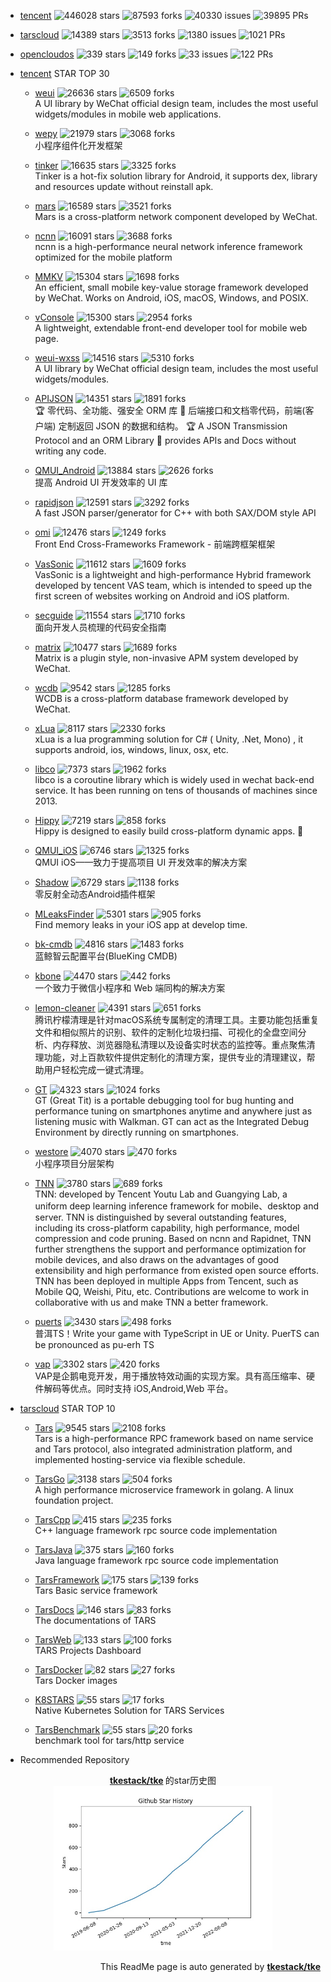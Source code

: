 
+ [tencent](https://github.com/tencent)
![446028 stars](https://img.shields.io/badge/Stars-446028-green)
![87593 forks](https://img.shields.io/badge/Forks-87593-green)
![40330 issues](https://img.shields.io/badge/Issues-40330-green)
![39895 PRs](https://img.shields.io/badge/PRs-39895-green)

+ [tarscloud](https://github.com/tarscloud)
![14389 stars](https://img.shields.io/badge/Stars-14389-green)
![3513 forks](https://img.shields.io/badge/Forks-3513-green)
![1380 issues](https://img.shields.io/badge/Issues-1380-green)
![1021 PRs](https://img.shields.io/badge/PRs-1021-green)

+ [opencloudos](https://github.com/opencloudos)
![339 stars](https://img.shields.io/badge/Stars-339-green)
![149 forks](https://img.shields.io/badge/Forks-149-green)
![33 issues](https://img.shields.io/badge/Issues-33-green)
![122 PRs](https://img.shields.io/badge/PRs-122-green)



+ [tencent](https://github.com/tencent) STAR TOP 30
    
    + [weui](https://github.com/tencent/weui) 
    ![26636 stars](https://img.shields.io/badge/Stars-26636-green)
    ![6509 forks](https://img.shields.io/badge/Forks-6509-green)  
    A UI library by WeChat official design team, includes the most useful widgets/modules in mobile web applications.
    
    + [wepy](https://github.com/tencent/wepy) 
    ![21979 stars](https://img.shields.io/badge/Stars-21979-green)
    ![3068 forks](https://img.shields.io/badge/Forks-3068-green)  
    小程序组件化开发框架
    
    + [tinker](https://github.com/tencent/tinker) 
    ![16635 stars](https://img.shields.io/badge/Stars-16635-green)
    ![3325 forks](https://img.shields.io/badge/Forks-3325-green)  
    Tinker is a hot-fix solution library for Android, it supports dex, library and resources update without reinstall apk.
    
    + [mars](https://github.com/tencent/mars) 
    ![16589 stars](https://img.shields.io/badge/Stars-16589-green)
    ![3521 forks](https://img.shields.io/badge/Forks-3521-green)  
    Mars is a cross-platform network component  developed by WeChat.
    
    + [ncnn](https://github.com/tencent/ncnn) 
    ![16091 stars](https://img.shields.io/badge/Stars-16091-green)
    ![3688 forks](https://img.shields.io/badge/Forks-3688-green)  
    ncnn is a high-performance neural network inference framework optimized for the mobile platform
    
    + [MMKV](https://github.com/tencent/MMKV) 
    ![15304 stars](https://img.shields.io/badge/Stars-15304-green)
    ![1698 forks](https://img.shields.io/badge/Forks-1698-green)  
    An efficient, small mobile key-value storage framework developed by WeChat. Works on Android, iOS, macOS, Windows, and POSIX.
    
    + [vConsole](https://github.com/tencent/vConsole) 
    ![15300 stars](https://img.shields.io/badge/Stars-15300-green)
    ![2954 forks](https://img.shields.io/badge/Forks-2954-green)  
    A lightweight, extendable front-end developer tool for mobile web page.
    
    + [weui-wxss](https://github.com/tencent/weui-wxss) 
    ![14516 stars](https://img.shields.io/badge/Stars-14516-green)
    ![5310 forks](https://img.shields.io/badge/Forks-5310-green)  
    A UI library by WeChat official design team, includes the most useful widgets/modules.
    
    + [APIJSON](https://github.com/tencent/APIJSON) 
    ![14351 stars](https://img.shields.io/badge/Stars-14351-green)
    ![1891 forks](https://img.shields.io/badge/Forks-1891-green)  
    🏆 零代码、全功能、强安全 ORM 库 🚀 后端接口和文档零代码，前端(客户端) 定制返回 JSON 的数据和结构。 🏆 A JSON Transmission Protocol and an ORM Library 🚀  provides APIs and Docs without writing any code.
    
    + [QMUI_Android](https://github.com/tencent/QMUI_Android) 
    ![13884 stars](https://img.shields.io/badge/Stars-13884-green)
    ![2626 forks](https://img.shields.io/badge/Forks-2626-green)  
    提高 Android UI 开发效率的 UI 库
    
    + [rapidjson](https://github.com/tencent/rapidjson) 
    ![12591 stars](https://img.shields.io/badge/Stars-12591-green)
    ![3292 forks](https://img.shields.io/badge/Forks-3292-green)  
    A fast JSON parser/generator for C++ with both SAX/DOM style API
    
    + [omi](https://github.com/tencent/omi) 
    ![12476 stars](https://img.shields.io/badge/Stars-12476-green)
    ![1249 forks](https://img.shields.io/badge/Forks-1249-green)  
     Front End Cross-Frameworks Framework - 前端跨框架框架
    
    + [VasSonic](https://github.com/tencent/VasSonic) 
    ![11612 stars](https://img.shields.io/badge/Stars-11612-green)
    ![1609 forks](https://img.shields.io/badge/Forks-1609-green)  
    VasSonic is a lightweight and high-performance Hybrid framework developed by tencent VAS team, which is intended to speed up the first screen of websites working on Android and iOS platform. 
    
    + [secguide](https://github.com/tencent/secguide) 
    ![11554 stars](https://img.shields.io/badge/Stars-11554-green)
    ![1710 forks](https://img.shields.io/badge/Forks-1710-green)  
    面向开发人员梳理的代码安全指南
    
    + [matrix](https://github.com/tencent/matrix) 
    ![10477 stars](https://img.shields.io/badge/Stars-10477-green)
    ![1689 forks](https://img.shields.io/badge/Forks-1689-green)  
    Matrix is a plugin style, non-invasive APM system developed by WeChat.
    
    + [wcdb](https://github.com/tencent/wcdb) 
    ![9542 stars](https://img.shields.io/badge/Stars-9542-green)
    ![1285 forks](https://img.shields.io/badge/Forks-1285-green)  
    WCDB is a cross-platform database framework developed by WeChat.
    
    + [xLua](https://github.com/tencent/xLua) 
    ![8117 stars](https://img.shields.io/badge/Stars-8117-green)
    ![2330 forks](https://img.shields.io/badge/Forks-2330-green)  
    xLua is a lua programming solution for  C# ( Unity, .Net, Mono) , it supports android, ios, windows, linux, osx, etc.
    
    + [libco](https://github.com/tencent/libco) 
    ![7373 stars](https://img.shields.io/badge/Stars-7373-green)
    ![1962 forks](https://img.shields.io/badge/Forks-1962-green)  
    libco is a coroutine library which is widely used in wechat  back-end service. It has been running on tens of thousands of machines since 2013.
    
    + [Hippy](https://github.com/tencent/Hippy) 
    ![7219 stars](https://img.shields.io/badge/Stars-7219-green)
    ![858 forks](https://img.shields.io/badge/Forks-858-green)  
    Hippy is designed to easily build cross-platform dynamic apps. 👏
    
    + [QMUI_iOS](https://github.com/tencent/QMUI_iOS) 
    ![6746 stars](https://img.shields.io/badge/Stars-6746-green)
    ![1325 forks](https://img.shields.io/badge/Forks-1325-green)  
    QMUI iOS——致力于提高项目 UI 开发效率的解决方案
    
    + [Shadow](https://github.com/tencent/Shadow) 
    ![6729 stars](https://img.shields.io/badge/Stars-6729-green)
    ![1138 forks](https://img.shields.io/badge/Forks-1138-green)  
    零反射全动态Android插件框架
    
    + [MLeaksFinder](https://github.com/tencent/MLeaksFinder) 
    ![5301 stars](https://img.shields.io/badge/Stars-5301-green)
    ![905 forks](https://img.shields.io/badge/Forks-905-green)  
    Find memory leaks in your iOS app at develop time.
    
    + [bk-cmdb](https://github.com/tencent/bk-cmdb) 
    ![4816 stars](https://img.shields.io/badge/Stars-4816-green)
    ![1483 forks](https://img.shields.io/badge/Forks-1483-green)  
    蓝鲸智云配置平台(BlueKing CMDB)
    
    + [kbone](https://github.com/tencent/kbone) 
    ![4470 stars](https://img.shields.io/badge/Stars-4470-green)
    ![442 forks](https://img.shields.io/badge/Forks-442-green)  
    一个致力于微信小程序和 Web 端同构的解决方案
    
    + [lemon-cleaner](https://github.com/tencent/lemon-cleaner) 
    ![4391 stars](https://img.shields.io/badge/Stars-4391-green)
    ![651 forks](https://img.shields.io/badge/Forks-651-green)  
    腾讯柠檬清理是针对macOS系统专属制定的清理工具。主要功能包括重复文件和相似照片的识别、软件的定制化垃圾扫描、可视化的全盘空间分析、内存释放、浏览器隐私清理以及设备实时状态的监控等。重点聚焦清理功能，对上百款软件提供定制化的清理方案，提供专业的清理建议，帮助用户轻松完成一键式清理。
    
    + [GT](https://github.com/tencent/GT) 
    ![4323 stars](https://img.shields.io/badge/Stars-4323-green)
    ![1024 forks](https://img.shields.io/badge/Forks-1024-green)  
    GT (Great Tit) is a portable debugging tool for bug hunting and performance tuning on smartphones anytime and anywhere just as listening music with Walkman. GT can act as the Integrated Debug Environment by directly running on smartphones.
    
    + [westore](https://github.com/tencent/westore) 
    ![4070 stars](https://img.shields.io/badge/Stars-4070-green)
    ![470 forks](https://img.shields.io/badge/Forks-470-green)  
    小程序项目分层架构
    
    + [TNN](https://github.com/tencent/TNN) 
    ![3780 stars](https://img.shields.io/badge/Stars-3780-green)
    ![689 forks](https://img.shields.io/badge/Forks-689-green)  
    TNN: developed by Tencent Youtu Lab and Guangying Lab, a uniform deep learning inference framework for mobile、desktop and server. TNN is distinguished by several outstanding features, including its cross-platform capability, high performance, model compression and code pruning. Based on ncnn and Rapidnet, TNN further strengthens the support and performance optimization for mobile devices, and also draws on the advantages of good extensibility and high performance from existed open source efforts. TNN has been deployed in multiple Apps from Tencent, such as Mobile QQ, Weishi, Pitu, etc. Contributions are welcome to work in collaborative with us and make TNN a better framework. 
    
    + [puerts](https://github.com/tencent/puerts) 
    ![3430 stars](https://img.shields.io/badge/Stars-3430-green)
    ![498 forks](https://img.shields.io/badge/Forks-498-green)  
    普洱TS！Write your game with TypeScript in UE or Unity. PuerTS can be pronounced as pu-erh TS
    
    + [vap](https://github.com/tencent/vap) 
    ![3302 stars](https://img.shields.io/badge/Stars-3302-green)
    ![420 forks](https://img.shields.io/badge/Forks-420-green)  
    VAP是企鹅电竞开发，用于播放特效动画的实现方案。具有高压缩率、硬件解码等优点。同时支持 iOS,Android,Web 平台。
    

+ [tarscloud](https://github.com/tarscloud) STAR TOP 10
    
    + [Tars](https://github.com/tarscloud/Tars) 
    ![9545 stars](https://img.shields.io/badge/Stars-9545-green)
    ![2108 forks](https://img.shields.io/badge/Forks-2108-green)  
    Tars is a high-performance RPC framework based on name service and Tars protocol, also integrated administration platform, and implemented hosting-service via flexible schedule.
    
    + [TarsGo](https://github.com/tarscloud/TarsGo) 
    ![3138 stars](https://img.shields.io/badge/Stars-3138-green)
    ![504 forks](https://img.shields.io/badge/Forks-504-green)  
    A  high performance microservice  framework  in golang. A linux foundation project.
    
    + [TarsCpp](https://github.com/tarscloud/TarsCpp) 
    ![415 stars](https://img.shields.io/badge/Stars-415-green)
    ![235 forks](https://img.shields.io/badge/Forks-235-green)  
    C++ language framework rpc source code implementation
    
    + [TarsJava](https://github.com/tarscloud/TarsJava) 
    ![375 stars](https://img.shields.io/badge/Stars-375-green)
    ![160 forks](https://img.shields.io/badge/Forks-160-green)  
    Java language framework rpc source code implementation
    
    + [TarsFramework](https://github.com/tarscloud/TarsFramework) 
    ![175 stars](https://img.shields.io/badge/Stars-175-green)
    ![139 forks](https://img.shields.io/badge/Forks-139-green)  
    Tars Basic service framework
    
    + [TarsDocs](https://github.com/tarscloud/TarsDocs) 
    ![146 stars](https://img.shields.io/badge/Stars-146-green)
    ![83 forks](https://img.shields.io/badge/Forks-83-green)  
    The documentations of TARS
    
    + [TarsWeb](https://github.com/tarscloud/TarsWeb) 
    ![133 stars](https://img.shields.io/badge/Stars-133-green)
    ![100 forks](https://img.shields.io/badge/Forks-100-green)  
    TARS Projects Dashboard
    
    + [TarsDocker](https://github.com/tarscloud/TarsDocker) 
    ![82 stars](https://img.shields.io/badge/Stars-82-green)
    ![27 forks](https://img.shields.io/badge/Forks-27-green)  
    Tars Docker  images
    
    + [K8STARS](https://github.com/tarscloud/K8STARS) 
    ![55 stars](https://img.shields.io/badge/Stars-55-green)
    ![17 forks](https://img.shields.io/badge/Forks-17-green)  
    Native Kubernetes  Solution for TARS Services
    
    + [TarsBenchmark](https://github.com/tarscloud/TarsBenchmark) 
    ![55 stars](https://img.shields.io/badge/Stars-55-green)
    ![20 forks](https://img.shields.io/badge/Forks-20-green)  
    benchmark tool for tars/http service
    


+ Recommended Repository  
<p align="center">
      <strong>
        <a href="https://github.com/tkestack/tke" target="_blank">tkestack/tke</a>
      </strong>  的star历史图
  <br>
  <img src="https://raw.githubusercontent.com/ButterAndButterfly/GithubTools/master/data/stars_history.jpg" width="350px"></img>    
</p>

<p align="right">
      This ReadMe page is auto generated by 
      <strong>
        <a href="https://github.com/tkestack/tke" target="_blank">tkestack/tke</a><br>
      </strong>   
</p>